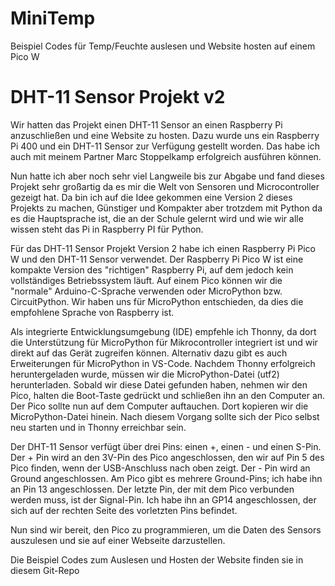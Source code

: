 # MiniTemp
 Beispiel Codes für Temp/Feuchte auslesen und Website hosten auf einem Pico W

# DHT-11 Sensor Projekt v2

Wir hatten das Projekt einen DHT-11 Sensor an einen Raspberry Pi anzuschließen und eine Website zu hosten. Dazu wurde uns ein Raspberry Pi 400 und ein DHT-11 Sensor zur Verfügung gestellt worden. Das habe ich auch mit meinem Partner Marc Stoppelkamp erfolgreich ausführen können.

Nun hatte ich aber noch sehr viel Langweile bis zur Abgabe und fand dieses Projekt sehr großartig da es mir die Welt von Sensoren und Microcontroller gezeigt hat. Da bin ich auf die Idee gekommen eine Version 2 dieses Projekts zu machen, Günstiger und Kompakter aber trotzdem mit Python da es die Hauptsprache ist, die an der Schule gelernt wird und wie wir alle wissen steht das Pi in Raspberry PI für Python.

Für das DHT-11 Sensor Projekt Version 2 habe ich einen Raspberry Pi Pico W und den DHT-11 Sensor verwendet. Der Raspberry Pi Pico W ist eine kompakte Version des "richtigen" Raspberry Pi, auf dem jedoch kein vollständiges Betriebssystem läuft. Auf einem Pico können wir die "normale" Arduino-C-Sprache verwenden oder MicroPython bzw. CircuitPython. Wir haben uns für MicroPython entschieden, da dies die empfohlene Sprache von Raspberry ist.

Als integrierte Entwicklungsumgebung (IDE) empfehle ich Thonny, da dort die Unterstützung für MicroPython für Mikrocontroller integriert ist und wir direkt auf das Gerät zugreifen können. Alternativ dazu gibt es auch Erweiterungen für MicroPython in VS-Code. Nachdem Thonny erfolgreich heruntergeladen wurde, müssen wir die MicroPython-Datei (utf2) herunterladen. Sobald wir diese Datei gefunden haben, nehmen wir den Pico, halten die Boot-Taste gedrückt und schließen ihn an den Computer an. Der Pico sollte nun auf dem Computer auftauchen. Dort kopieren wir die MicroPython-Datei hinein. Nach diesem Vorgang sollte sich der Pico selbst neu starten und in Thonny erreichbar sein.

Der DHT-11 Sensor verfügt über drei Pins: einen +, einen - und einen S-Pin. Der + Pin wird an den 3V-Pin des Pico angeschlossen, den wir auf Pin 5 des Pico finden, wenn der USB-Anschluss nach oben zeigt. Der - Pin wird an Ground angeschlossen. Am Pico gibt es mehrere Ground-Pins; ich habe ihn an Pin 13 angeschlossen. Der letzte Pin, der mit dem Pico verbunden werden muss, ist der Signal-Pin. Ich habe ihn an GP14 angeschlossen, der sich auf der rechten Seite des vorletzten Pins befindet.
          
Nun sind wir bereit, den Pico zu programmieren, um die Daten des Sensors auszulesen und sie auf einer Webseite darzustellen.


Die Beispiel Codes zum Auslesen und Hosten der Website finden sie in diesem Git-Repo
